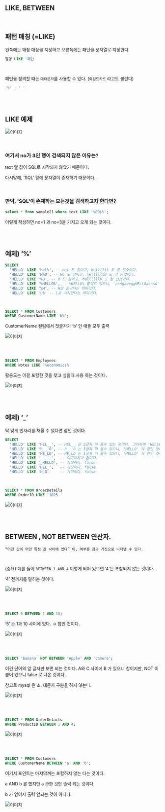 ## LIKE, BETWEEN

<br/>

## 패턴 매칭 (=LIKE)

왼쪽에는 매칭 대상을 지정하고 오른쪽에는 패턴을 문자열로 지정한다.

```sql
열명 LIKE '패턴'
```

<br/>

패턴을 정의할 때는 `메타문자`를 사용할 수 있다. (`와일드카드` 라고도 불린다)

```sql
'%' , '_'
```


<br/><br/>

## LIKE 예제

![이미지](/programming/img/입문340.PNG)


<br/>

### 여기서 no가 3인 행이 검색되지 않은 이유는?

text 열 값이 SQL로 시작되지 않았기 때문이다.

다시말해, 'SQL' 앞에 문자열이 존재하기 때문이다.

<br/>


### 만약, 'SQL'이 존재하는 모든것을 검색하고자 한다면?

```sql
select * from sample21 where text LIKE '%SQL%';
```

이렇게 작성하면 no=1 과 no=3을 가지고 오게 되는 것이다.



<br/><br/>


## 예제) ‘%’

```sql
SELECT
  'HELLO' LIKE 'hel%', -- hel 도 참이고, hellllll 도 참 인것이다.
  'HELLO' LIKE 'H%O', -- HO 도 참이고, hellllllO 도 참 인것이다.
  'HELLO' LIKE '%O', -- O 도 참이고, hellllllO 도 참 인것이다.
  'HELLO' LIKE '%HELLO%', -- %HELLO% 앞뒤로 있으니, 'asdgaweggHELLOasasd' 이것도 참이다.
  'HELLO' LIKE '%H', -- H로 끝난다는 의미이다.
  'HELLO' LIKE 'L%' -- L로 시작한다는 의미이다.
```

<br/>

```sql
SELECT * FROM Customers
WHERE CustomerName LIKE 'b%';
```

CustomerName 컬럼에서 첫글자가 ‘b’ 인 애들 모두 출력



![이미지](/programming/img/입문207.PNG)

<br/><br/>


```sql
SELECT * FROM Employees
WHERE Notes LIKE '%economics%'
```


활용도는 이걸 포함한 것을 찾고 싶을때 사용 하는 것이다.

![이미지](/programming/img/입문208.PNG)

<br/><br/>


## 예제) ‘_’

딱 맞게 빈자리를 채울 수 있다면 참인 것이다.

```sql
SELECT
  'HELLO' LIKE 'HEL__', -- HEL__ 은 2글자 더 올수 있는 것이다. 그리하여 'HELLO' 가 참이다.
  'HELLO' LIKE 'h___O', -- h___O 는 3글자 더 올수 있으니, 'HELLO' 가 참인 것이다. 
  'HELLO' LIKE 'HE_LO', -- HE_LO 는 1글자 더 올수 있으니, 'HELLO' 가 참인 것이다.
  'HELLO' LIKE '_____',  -- 여기까지가 참이다.
  'HELLO' LIKE '_HELLO', -- 거짓이다. false 
  'HELLO' LIKE 'HEL_',   -- 거짓이다. false
  'HELLO' LIKE 'H_O'     -- 거짓이다. false
```

<br/>


```sql
SELECT * FROM OrderDetails
WHERE OrderID LIKE '1025_'
```

![이미지](/programming/img/입문209.PNG)















<br/><br/>

## BETWEEN , NOT BETWEEN 연산자.

```
“어떤 값이 어떤 특정 값 사이에 있다” 이, 여부를 참과 거짓으로 나타낼 수 있다.
```


<br/>

(중요) 예를 들어 `BETWEEN 1 AND 4` 이렇게 되어 있으면 ‘4’는 포함되지 않는 것이다.



‘4’ 전까지를 말하는 것이다.

![이미지](/programming/img/입문201.PNG)

<br/><br/>

```sql
SELECT 5 BETWEEN 1 AND 10;
```





‘5’ 는 1과 10 사이에 있다. → 참인 것이다.

![이미지](/programming/img/입문202.PNG)

<br/><br/>

```sql
SELECT 'banana' NOT BETWEEN 'Apple' AND 'camera';
```



이건 단어의 앞 글자만 보면 되는 것이다. A와 C 사이에 B 가 있으니 참이지만, NOT 이 붙어 있으니 false 로 나온 것이다.

참고로 mysql 은 소, 대문자 구분을 하지 않는다.

![이미지](/programming/img/입문203.PNG)


<br/><br/>

```sql
SELECT * FROM OrderDetails
WHERE ProductID BETWEEN 1 AND 4;
```



![이미지](/programming/img/입문204.PNG)


<br/><br/>

```sql
SELECT * FROM Customers
WHERE CustomerName BETWEEN 'a' AND 'b';
```



여기서 포인트는 마지막꺼는 포함하지 않는 다는 것이다.

a AND b 를 했지만 a 관한 것만 출력 되는 것이다.

b 가 없어서 출력 안되는 것이 아니다.

![이미지](/programming/img/입문205.PNG)


